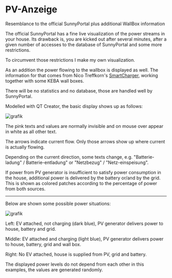# PV-Anzeige
Resemblance to the official SunnyPortal plus additional WallBox information

The official SunnyPortal has a fine live visualization of the power streams in your house.
Its drawback is, you are kicked out after several minutes, after a given number of accesses to the database of SunnyPortal and some more restrictions.

To circumvent those restrictions I make my own visualization.

As an addition the power flowing to the wallbox is displayed as well. The information for that comes from Nico Treffkorn's [SmartCharger](http://www.eb-systeme.de/?page_id=1265), working together with some KEBA wall boxes.

There will be no statistics and no database, those are handled well by SunnyPortal.

Modelled with QT Creator, the basic display shows up as follows:

![grafik](https://user-images.githubusercontent.com/26298406/128635477-f4f7ed47-aaed-43f9-93fd-ab3bc7f4b9b8.png)

The pink texts and values are normally invisible and on mouse over appear in white as all other text.

The arrows indicate current flow. Only those arrows show up where current is actually flowing.

Depending on the current direction, some texts change, e.g. "Batterie-ladung" / Batterie-entladung" or "Netzbezug" / "Netz-einspeisung".

If power from PV generator is insufficient to satisfy power consumption in the house, additional power is delivered by the battery or/and by the grid. This is shown as colored patches according to the percentage of power from both sources.

----

Below are shown some possible power situations:

![grafik](https://user-images.githubusercontent.com/26298406/128638561-4f10fbc1-89bf-4901-b629-d7d414df77b6.png)

Left: EV attached, not charging (dark blue), PV generator delivers power to house, battery and grid.

Middle: EV attached and charging (light blue), PV generator delivers power to house, battery, grid and wall box.

Right: No EV attached, house is supplied from PV, grid and battery.

The displayed power levels do not depend from each other in this examples, the values are generated randomly.
